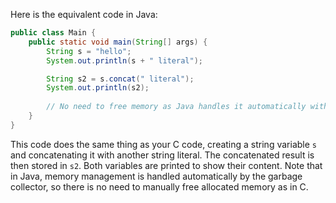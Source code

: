 Here is the equivalent code in Java:
```java
public class Main {
    public static void main(String[] args) {
        String s = "hello";
        System.out.println(s + " literal");

        String s2 = s.concat(" literal");
        System.out.println(s2);
        
        // No need to free memory as Java handles it automatically with garbage collection.
    }
}
```

This code does the same thing as your C code, creating a string variable `s` and concatenating it with another string literal. The concatenated result is then stored in `s2`. Both variables are printed to show their content. Note that in Java, memory management is handled automatically by the garbage collector, so there is no need to manually free allocated memory as in C.
